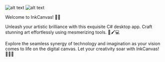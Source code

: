 ![ alt text ](https://img.shields.io/badge/11-csharp-green?logo=csharp)
![ alt text ](https://img.shields.io/badge/visualstudio-blueviolet?logo=visualstudio)

Welcome to InkCanvas! 🎨🚀

Unleash your artistic brilliance with this exquisite C# desktop app. Craft stunning art effortlessly using mesmerizing tools. 🌟🖌️💻

Explore the seamless synergy of technology and imagination as your vision comes to life on the digital canvas. Let your creativity soar with InkCanvas! 🌈📝🎉





